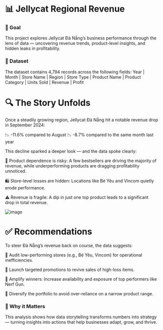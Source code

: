 # 📊 Jellycat Regional Revenue 
### 🎯 Goal
This project explores Jellycat Đà Nẵng’s business performance through the lens of data — uncovering revenue trends, product-level insights, and hidden leaks in profitability.

### 📁 Dataset
The dataset contains 4,794 records across the following fields:
Year | Month | Store Name | Region | Store Type | Product Name | Product Category | Units Sold | Revenue | Profit

# 🔍 The Story Unfolds
Once a steadily growing region, Jellycat Đà Nẵng hit a notable revenue drop in September 2024:

📉 -11.6% compared to August
📉 -8.7% compared to the same month last year

This decline sparked a deeper look — and the data spoke clearly:

🧸 Product dependence is risky: A few bestsellers are driving the majority of revenue, while underperforming products are dragging profitability unnoticed.

🛍️ Store-level losses are hidden: Locations like Bé Yêu and Vincom quietly erode performance.

⚠️ Revenue is fragile: A dip in just one top product leads to a significant drop in total revenue.

![image](https://github.com/user-attachments/assets/7be6a8ed-3cea-40b0-90d4-c4e07dd75c50)


# ✅ Recommendations
To steer Đà Nẵng’s revenue back on course, the data suggests:

🏪 Audit low-performing stores (e.g., Bé Yêu, Vincom) for operational inefficiencies.

🎯 Launch targeted promotions to revive sales of high-loss items.

🚀 Amplify winners: Increase availability and exposure of top performers like Nerf Gun.

🌱 Diversify the portfolio to avoid over-reliance on a narrow product range.

### 📌 Why it Matters
This analysis shows how data storytelling transforms numbers into strategy — turning insights into actions that help businesses adapt, grow, and thrive.
